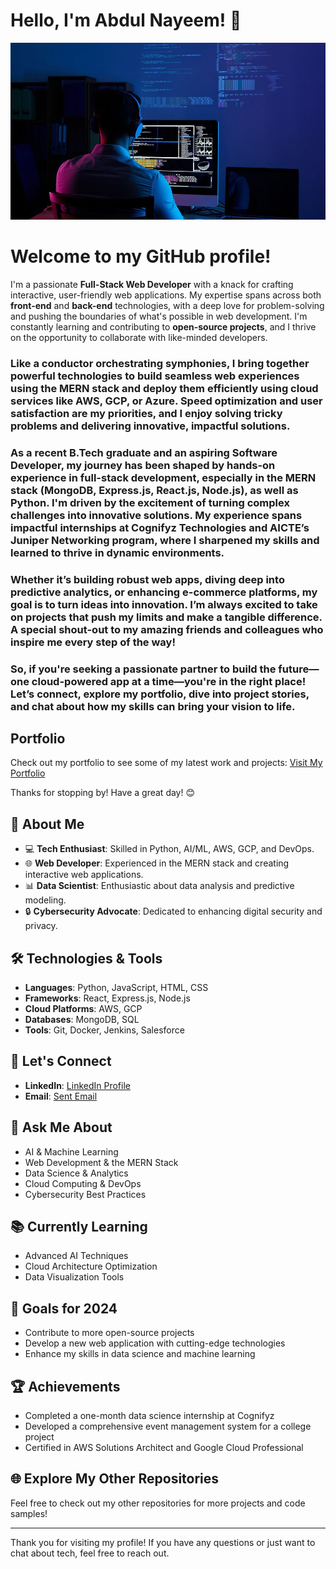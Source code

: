 # Hello, I'm Abdul Nayeem! 👋

![Alt text](which.jpg)


# Welcome to my GitHub profile!

I'm a passionate **Full-Stack Web Developer** with a knack for crafting interactive, user-friendly web applications. My expertise spans across both **front-end** and **back-end** technologies, with a deep love for problem-solving and pushing the boundaries of what's possible in web development. I'm constantly learning and contributing to **open-source projects**, and I thrive on the opportunity to collaborate with like-minded developers.

### Like a conductor orchestrating symphonies, I bring together powerful technologies to build seamless web experiences using the **MERN stack** and deploy them efficiently using **cloud services** like **AWS, GCP, or Azure**. Speed optimization and user satisfaction are my priorities, and I enjoy solving tricky problems and delivering innovative, impactful solutions.

### As a recent **B.Tech graduate** and an **aspiring Software Developer**, my journey has been shaped by hands-on experience in **full-stack development**, especially in the **MERN stack (MongoDB, Express.js, React.js, Node.js)**, as well as **Python**. I'm driven by the excitement of turning complex challenges into innovative solutions. My experience spans impactful internships at **Cognifyz Technologies** and **AICTE’s Juniper Networking program**, where I sharpened my skills and learned to thrive in dynamic environments.

### Whether it’s building robust web apps, diving deep into **predictive analytics**, or enhancing **e-commerce platforms**, my goal is to turn ideas into **innovation**. I’m always excited to take on projects that push my limits and make a tangible difference. A special shout-out to my amazing friends and colleagues who inspire me every step of the way!

### So, if you're seeking a passionate partner to build the future—one cloud-powered app at a time—you're in the right place! Let’s connect, explore my portfolio, dive into project stories, and chat about how my skills can bring your vision to life.


## Portfolio

Check out my portfolio to see some of my latest work and projects:
[Visit My Portfolio](https://portfolio-nayeem.netlify.app/)

Thanks for stopping by! Have a great day! 😊



## 🚀 About Me

- 💻 **Tech Enthusiast**: Skilled in Python, AI/ML, AWS, GCP, and DevOps.
- 🌐 **Web Developer**: Experienced in the MERN stack and creating interactive web applications.
- 📊 **Data Scientist**: Enthusiastic about data analysis and predictive modeling.
- 🔒 **Cybersecurity Advocate**: Dedicated to enhancing digital security and privacy.

## 🛠️ Technologies & Tools

- **Languages**: Python, JavaScript, HTML, CSS
- **Frameworks**: React, Express.js, Node.js
- **Cloud Platforms**: AWS, GCP
- **Databases**: MongoDB, SQL
- **Tools**: Git, Docker, Jenkins, Salesforce


## 🤝 Let's Connect

- **LinkedIn**: [LinkedIn Profile](https://www.linkedin.com/in/shaikabdulnayeem/)
- **Email**: [Sent Email](mailto:shaikabdul3133@gmail.com)

## 💬 Ask Me About

- AI & Machine Learning
- Web Development & the MERN Stack
- Data Science & Analytics
- Cloud Computing & DevOps
- Cybersecurity Best Practices

## 📚 Currently Learning

- Advanced AI Techniques
- Cloud Architecture Optimization
- Data Visualization Tools

## 🎯 Goals for 2024

- Contribute to more open-source projects
- Develop a new web application with cutting-edge technologies
- Enhance my skills in data science and machine learning

## 🏆 Achievements

- Completed a one-month data science internship at Cognifyz
- Developed a comprehensive event management system for a college project
- Certified in AWS Solutions Architect and Google Cloud Professional

## 🌐 Explore My Other Repositories

Feel free to check out my other repositories for more projects and code samples!

---

Thank you for visiting my profile! If you have any questions or just want to chat about tech, feel free to reach out.
